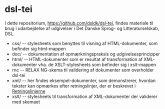 # dsl-tei

I dette repositorium, <https://github.com/dsldk/dsl-tei>, findes materiale til 
brug i udarbejdelse af udgivelser i Det Danske Sprog- og Litteraturselskab, DSL.

* css/ -- stylesheets som benyttes til visning af HTML-dokumenter, som
  befinder sig html-mappen
* doc/ -- dokumentation af opmærkningspraksis og udgivelsesprincipper
* html/ -- HTML-dokumenter som er resultat af transformation af
  XML-dokumenter vha. de XSLT-stylesheets som befinder sig i xslt-mappen
* rnc -- RELAX NG-skema til validering af dokumenter som overholder
  dsl-tei
* xml/ -- her findes eksempel-dokumenter, som demonstrerer, hvordan
tekster kan opmærkes efter retningslinjer, der er beskrevet i
[Retningslinjerne](https://github.com/dsldk/dsl-tei/blob/master/doc/dsl-tei.md)
* xslt/ -- stylesheets til transformation af XML-dokumenter der
  validerer med skemaet
